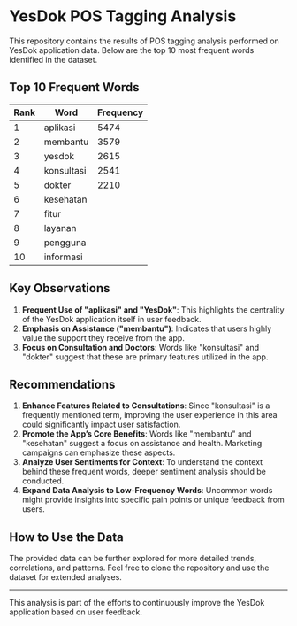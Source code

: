 
# YesDok POS Tagging Analysis

This repository contains the results of POS tagging analysis performed on YesDok application data. Below are the top 10 most frequent words identified in the dataset.

## Top 10 Frequent Words

| Rank | Word         | Frequency |
|------|--------------|-----------|
| 1    | aplikasi     | 5474      |
| 2    | membantu     | 3579      |
| 3    | yesdok       | 2615      |
| 4    | konsultasi   | 2541      |
| 5    | dokter       | 2210      |
| 6    | kesehatan    |           |
| 7    | fitur        |           |
| 8    | layanan      |           |
| 9    | pengguna     |           |
| 10   | informasi    |           |

## Key Observations

1. **Frequent Use of "aplikasi" and "YesDok"**: This highlights the centrality of the YesDok application itself in user feedback.
2. **Emphasis on Assistance ("membantu")**: Indicates that users highly value the support they receive from the app.
3. **Focus on Consultation and Doctors**: Words like "konsultasi" and "dokter" suggest that these are primary features utilized in the app.

## Recommendations

1. **Enhance Features Related to Consultations**: Since "konsultasi" is a frequently mentioned term, improving the user experience in this area could significantly impact user satisfaction.
2. **Promote the App’s Core Benefits**: Words like "membantu" and "kesehatan" suggest a focus on assistance and health. Marketing campaigns can emphasize these aspects.
3. **Analyze User Sentiments for Context**: To understand the context behind these frequent words, deeper sentiment analysis should be conducted.
4. **Expand Data Analysis to Low-Frequency Words**: Uncommon words might provide insights into specific pain points or unique feedback from users.

## How to Use the Data

The provided data can be further explored for more detailed trends, correlations, and patterns. Feel free to clone the repository and use the dataset for extended analyses.

---

This analysis is part of the efforts to continuously improve the YesDok application based on user feedback.
